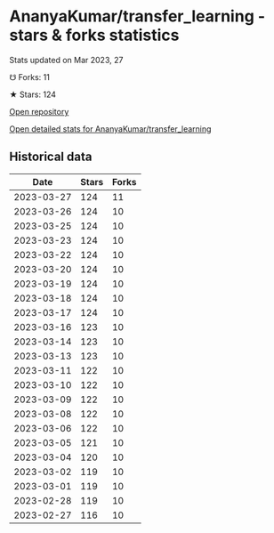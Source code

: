 # AnanyaKumar/transfer_learning - stars & forks statistics

Stats updated on Mar 2023, 27

☋ Forks: 11

★ Stars: 124

[Open repository](https://github.com/AnanyaKumar/transfer_learning)

[Open detailed stats for AnanyaKumar/transfer_learning](https://reviewgithub.com/rep/AnanyaKumar/transfer_learning)

## Historical data
| Date | Stars | Forks |
|------|-------|-------|
| 2023-03-27 | 124 | 11 | 
| 2023-03-26 | 124 | 10 | 
| 2023-03-25 | 124 | 10 | 
| 2023-03-23 | 124 | 10 | 
| 2023-03-22 | 124 | 10 | 
| 2023-03-20 | 124 | 10 | 
| 2023-03-19 | 124 | 10 | 
| 2023-03-18 | 124 | 10 | 
| 2023-03-17 | 124 | 10 | 
| 2023-03-16 | 123 | 10 | 
| 2023-03-14 | 123 | 10 | 
| 2023-03-13 | 123 | 10 | 
| 2023-03-11 | 122 | 10 | 
| 2023-03-10 | 122 | 10 | 
| 2023-03-09 | 122 | 10 | 
| 2023-03-08 | 122 | 10 | 
| 2023-03-06 | 122 | 10 | 
| 2023-03-05 | 121 | 10 | 
| 2023-03-04 | 120 | 10 | 
| 2023-03-02 | 119 | 10 | 
| 2023-03-01 | 119 | 10 | 
| 2023-02-28 | 119 | 10 | 
| 2023-02-27 | 116 | 10 | 

